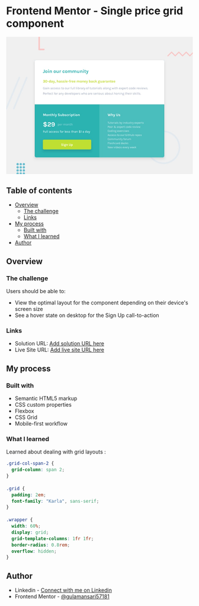 # Frontend Mentor - Single price grid component

![Design preview for the Single price grid component coding challenge](./design/desktop-preview.jpg)

## Table of contents

- [Overview](#overview)
  - [The challenge](#the-challenge)
  - [Links](#links)
- [My process](#my-process)
  - [Built with](#built-with)
  - [What I learned](#what-i-learned)
- [Author](#author)

## Overview

### The challenge

Users should be able to:

- View the optimal layout for the component depending on their device's screen size
- See a hover state on desktop for the Sign Up call-to-action

### Links

- Solution URL: [Add solution URL here](https://your-solution-url.com)
- Live Site URL: [Add live site URL here](https://your-live-site-url.com)

## My process

### Built with

- Semantic HTML5 markup
- CSS custom properties
- Flexbox
- CSS Grid
- Mobile-first workflow

### What I learned

Learned about dealing with grid layouts :

```css
.grid-col-span-2 {
  grid-column: span 2;
}

.grid {
  padding: 2em;
  font-family: "Karla", sans-serif;
}

.wrapper {
  width: 60%;
  display: grid;
  grid-template-columns: 1fr 1fr;
  border-radius: 0.8rem;
  overflow: hidden;
}
```

## Author

- Linkedin - [Connect with me on Linkedin](https://www.linkedin.com/in/mohd-gulam-ansari-4950601a0/)
- Frontend Mentor - [@gulamansari57181](https://www.frontendmentor.io/profile/gulamansari57181)
